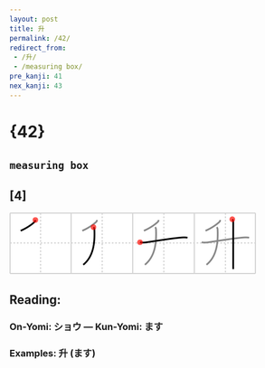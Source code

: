 ```yaml
---
layout: post
title: 升
permalink: /42/
redirect_from:
 - /升/
 - /measuring box/
pre_kanji: 41
nex_kanji: 43
---
```


# {42}

## `measuring box`

## [4]

<div class="stroke"><img src="../images/E58D87.png" /></div>

## Reading:

### On-Yomi: ショウ &mdash; Kun-Yomi: ます

### Examples: 升 (ます)
